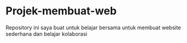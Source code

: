 # Projek-membuat-web
Repository ini saya buat untuk belajar bersama untuk membuat website sederhana dan belajar kolaborasi 
